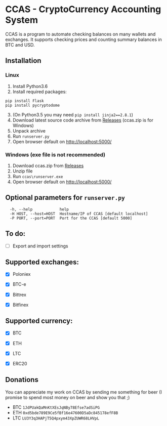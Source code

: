 # CCAS - CryptoCurrency Accounting System

CCAS is a program to automate checking balances on many wallets and exchanges. It supports checking prices and counting summary balances in BTC and USD.

## Installation

### Linux
1. Install Python3.6
2. Install required packages:
```
pip install Flask
pip install pycryptodome
```
3. (On Python3.5 you may need `pip install jinja2==2.8.1`)
4. Download latest source code archive from [Releases](https://github.com/Davasny/CCAS/releases/latest) (ccas.zip is for Windows)
5. Unpack archive
6. Run `runserver.py`
7. Open browser default on [http://localhost:5000/](http://localhost:5000/)

### Windows (exe file is not recommended)
1. Download ccas.zip from [Releases](https://github.com/Davasny/CCAS/releases/latest)
2. Unzip file
3. Run `ccas\runserver.exe`
6. Open browser default on [http://localhost:5000/](http://localhost:5000/)

## Optional parameters for `runserver.py`
```
  -h, --help            help
  -H HOST, --host=HOST  Hostname/IP of CCAS [default localhost]
  -P PORT, --port=PORT  Port for the CCAS [default 5000]
```


## To do: 
- [ ] Export and import settings


## Supported exchanges:
- [X] Poloniex
- [X] BTC-e
- [X] Bittrex
- [X] Bitfinex


## Supported currency:
- [X] BTC
- [X] ETH
- [X] LTC
- [X] ERC20


## Donations
You can appreciate my work on CCAS by sending me something for beer (I promise to spend most money on beer and show you that ;)
- BTC `1JdPUakQaMnKtXEsJqNBy78Efse7adSiPG`
- ETH `0xd5bde789E9Ce5fBf16e47600D5aDc845178efF8B`
- LTC `LU3Y3q3HAPjT5Q4pxym43XpZUWR68LHVpL`
